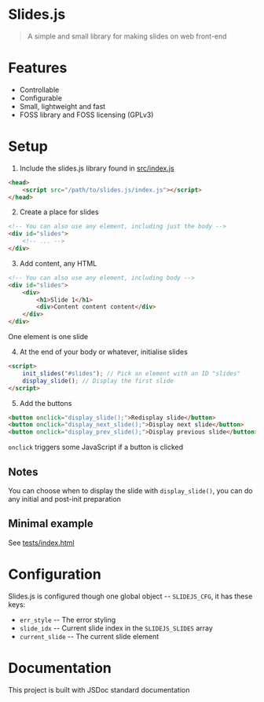 # Slides.js

> A simple and small library for making slides on web front-end

# Features

-   Controllable
-   Configurable
-   Small, lightweight and fast
-   FOSS library and FOSS licensing (GPLv3)

# Setup

1. Include the slides.js library found in [src/index.js](/src/index.js)

```html
<head>
    <script src="/path/to/slides.js/index.js"></script>
</head>
```

2. Create a place for slides

```html
<!-- You can also use any element, including just the body -->
<div id="slides">
    <!-- ... -->
</div>
```

3. Add content, any HTML

```html
<!-- You can also use any element, including body -->
<div id="slides">
    <div>
        <h1>Slide 1</h1>
        <div>Content content content</div>
    </div>
</div>
```

One element is one slide

4. At the end of your body or whatever, initialise slides

```html
<script>
    init_slides("#slides"); // Pick an element with an ID "slides"
    display_slide(); // Display the first slide
</script>
```

5. Add the buttons

```html
<button onclick="display_slide();">Redisplay slide</button>
<button onclick="display_next_slide();">Display next slide</button>
<button onclick="display_prev_slide();">Display previous slide</button>
```

`onclick` triggers some JavaScript if a button is clicked

## Notes

You can choose when to display the slide with `display_slide()`,
you can do any initial and post-init preparation

## Minimal example

See [tests/index.html](/tests/index.html)

# Configuration

Slides.js is configured though one global object -- `SLIDEJS_CFG`,
it has these keys:

-   `err_style` -- The error styling
-   `slide_idx` -- Current slide index in the `SLIDEJS_SLIDES` array
-   `current_slide` -- The current slide element

# Documentation

This project is built with JSDoc standard documentation
